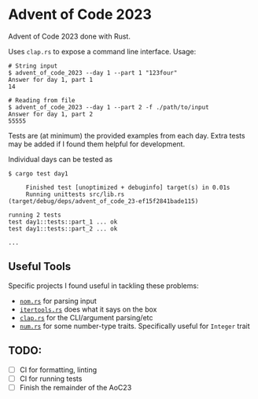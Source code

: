# Advent of Code 2023

Advent of Code 2023 done with Rust.

Uses `clap.rs` to expose a command line interface. Usage:

```
# String input
$ advent_of_code_2023 --day 1 --part 1 "123four"
Answer for day 1, part 1
14

# Reading from file
$ advent_of_code_2023 --day 1 --part 2 -f ./path/to/input
Answer for day 1, part 2
55555
```

Tests are (at minimum) the provided examples from each day. Extra tests may be added if I found them helpful for development. 

Individual days can be tested as

```
$ cargo test day1

     Finished test [unoptimized + debuginfo] target(s) in 0.01s
     Running unittests src/lib.rs (target/debug/deps/advent_of_code_23-ef15f2841bade115)

running 2 tests
test day1::tests::part_1 ... ok
test day1::tests::part_2 ... ok

...
```

## Useful Tools

Specific projects I found useful in tackling these problems:

- [`nom.rs`](https://github.com/rust-bakery/nom) for parsing input
- [`itertools.rs`](https://docs.rs/itertools/latest/itertools/) does what it says on the box
- [`clap.rs`](https://docs.rs/clap/latest/clap/) for the CLI/argument parsing/etc
- [`num.rs`](https://docs.rs/num/latest/num/) for some number-type traits. Specifically useful for `Integer` trait

## TODO:

- [ ] CI for formatting, linting
- [ ] CI for running tests
- [ ] Finish the remainder of the AoC23
